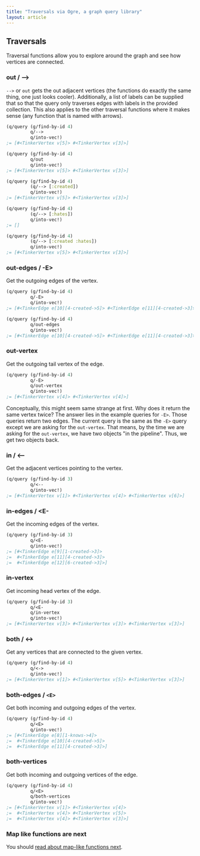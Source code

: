 ```yaml
---
title: "Traversals via Ogre, a graph query library"
layout: article
---
```


## Traversals

Traversal functions allow you to explore around the graph and see how
vertices are connected. 

### out / -->

`-->` or `out` gets the out adjacent vertices (the functions do
exactly the same thing, one just looks cooler). Additionally, a list
of labels can be supplied that so that the query only traverses edges
with labels in the provided collection. This also applies to the other
traversal functions where it makes sense (any function that is named
with arrows).

``` clojure
(q/query (g/find-by-id 4)
         q/-->
         q/into-vec!)
;= [#<TinkerVertex v[5]> #<TinkerVertex v[3]>]

(q/query (g/find-by-id 4)
         q/out
         q/into-vec!)
;= [#<TinkerVertex v[5]> #<TinkerVertex v[3]>]

(q/query (g/find-by-id 4)
         (q/--> [:created])
         q/into-vec!)
;= [#<TinkerVertex v[5]> #<TinkerVertex v[3]>]

(q/query (g/find-by-id 4)
         (q/--> [:hates])
         q/into-vec!)
;= []

(q/query (g/find-by-id 4)
         (q/--> [:created :hates])
         q/into-vec!)
;= [#<TinkerVertex v[5]> #<TinkerVertex v[3]>]
```

### out-edges / -E>

Get the outgoing edges of the vertex.

``` clojure
(q/query (g/find-by-id 4)
         q/-E>
         q/into-vec!)
;= [#<TinkerEdge e[10][4-created->5]> #<TinkerEdge e[11][4-created->3]>]

(q/query (g/find-by-id 4)
         q/out-edges
         q/into-vec!)
;= [#<TinkerEdge e[10][4-created->5]> #<TinkerEdge e[11][4-created->3]>]
```

### out-vertex

Get the outgoing tail vertex of the edge.

``` clojure
(q/query (g/find-by-id 4)
         q/-E>
         q/out-vertex
         q/into-vec!)
;= [#<TinkerVertex v[4]> #<TinkerVertex v[4]>]
```

Conceptually, this might seem same strange at first. Why does it
return the same vertex twice? The answer lies in the example queries
for `-E>`. Those queries return two edges. The current query is the
same as the `-E>` query except we are asking for the `out-vertex`.
That means, by the time we are asking for the `out-vertex`, we have
two objects "in the pipeline". Thus, we get two objects back. 

### in / <--

Get the adjacent vertices pointing to the vertex.

``` clojure
(q/query (g/find-by-id 3)
         q/<--
         q/into-vec!)
;= [#<TinkerVertex v[1]> #<TinkerVertex v[4]> #<TinkerVertex v[6]>]
```

### in-edges / <E-

Get the incoming edges of the vertex.

``` clojure
(q/query (g/find-by-id 3)
         q/<E-
         q/into-vec!)
;= [#<TinkerEdge e[9][1-created->3]> 
;=  #<TinkerEdge e[11][4-created->3]> 
;=  #<TinkerEdge e[12][6-created->3]>]
```

### in-vertex

Get incoming head vertex of the edge.

``` clojure
(q/query (g/find-by-id 3)
         q/<E-
         q/in-vertex
         q/into-vec!)
;= [#<TinkerVertex v[3]> #<TinkerVertex v[3]> #<TinkerVertex v[3]>]
```

### both / <->

Get any vertices that are connected to the given vertex. 

``` clojure
(q/query (g/find-by-id 4)
         q/<->
         q/into-vec!)
;= [#<TinkerVertex v[1]> #<TinkerVertex v[5]> #<TinkerVertex v[3]>]
```

### both-edges / `<E>`

Get both incoming and outgoing edges of the vertex.

``` clojure
(q/query (g/find-by-id 4)
         q/<E>
         q/into-vec!)
;= [#<TinkerEdge e[8][1-knows->4]> 
;=  #<TinkerEdge e[10][4-created->5]> 
;=  #<TinkerEdge e[11][4-created->3]>]
```

### both-vertices

Get both incoming and outgoing vertices of the edge.

``` clojure
(q/query (g/find-by-id 4)
         q/<E>
         q/both-vertices
         q/into-vec!)
;= [#<TinkerVertex v[1]> #<TinkerVertex v[4]> 
;=  #<TinkerVertex v[4]> #<TinkerVertex v[5]> 
;=  #<TinkerVertex v[4]> #<TinkerVertex v[3]>]
```

### Map like functions are next

You should [read about map-like functions next](/articles/map.html). 


